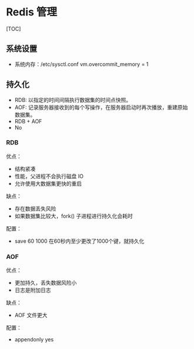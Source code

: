 # Redis 管理

[TOC]

## 系统设置

- 系统内存：/etc/sysctl.conf vm.overcommit_memory = 1

## 持久化

- RDB: 以指定的时间间隔执行数据集的时间点快照。
- AOF: 记录服务器接收到的每个写操作，在服务器启动时再次播放，重建原始数据集。
- RDB + AOF
- No

### RDB

优点：

- 结构紧凑
- 性能，父进程不会执行磁盘 IO
- 允许使用大数据集更快的重启

缺点：

- 存在数据丢失风险
- 如果数据集比较大，fork() 子进程进行持久化会耗时

配置：

- save 60 1000 在60秒内至少更改了1000个键，就持久化

### AOF

优点：

- 更加持久，丢失数据风险小
- 日志是附加日志

缺点：

- AOF 文件更大

配置：

- appendonly yes
